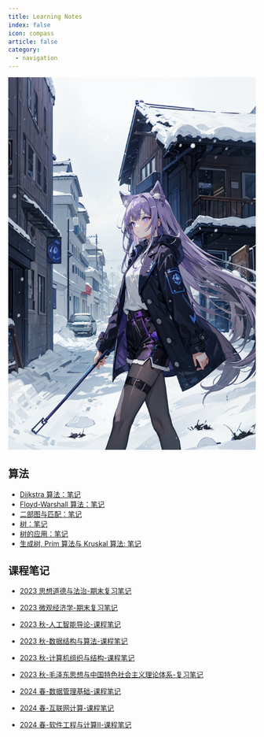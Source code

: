 ```yaml
---
title: Learning Notes
index: false
icon: compass
article: false
category:
  - navigation
---
```


<!-- more -->

![好看的](</assets/imgs/bgs/(29).png>)

## 算法

- [Dijkstra 算法：笔记](dijkstra_notes.md)
- [Floyd-Warshall 算法：笔记](floyd_warshall_notes.md)
- [二部图与匹配：笔记](bipartite_graph_and_perfect_match.md)
- [树：笔记](trees.md)
- [树的应用：笔记](trees_applications.md)
- [生成树, Prim 算法与 Kruskal 算法: 笔记](spanning_tree.md)

## 课程笔记

- [2023 思想道德与法治-期末复习笔记](moral_politics_notes.md)
- [2023 微观经济学-期末复习笔记](micro_economics.md)

- [2023 秋-人工智能导论-课程笔记](./ai_notes/catalogue.md)
- [2023 秋-数据结构与算法-课程笔记](./ds_notes/catalogue.md)
- [2023 秋-计算机组织与结构-课程笔记](./co_notes/catalogue.md)
- [2023 秋-毛泽东思想与中国特色社会主义理论体系-复习笔记](./mao_theory_notes.md)

- [2024 春-数据管理基础-课程笔记](./db_notes/database_notes.md)
- [2024 春-互联网计算-课程笔记](./computer_network_notes.md)
- [2024 春-软件工程与计算Ⅱ-课程笔记](./software_engineering_notes.md)
